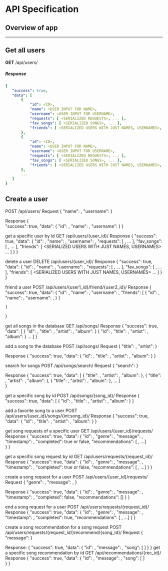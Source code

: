 # API Specification
## Overview of app

***
## **Get all users**
**GET** /api/users/

##### Response
 ```yaml
{
    "success": true,
    "data": [
        {
            "id": <ID>,
            "name": <USER INPUT FOR NAME>,
            "username": <USER INPUT FOR USERNAME>,
            "requests": [ <SERIALIZED REQUESTS>, ... ],
            "fav_songs": [ <SERIALIZED SONGS>, ... ],
            "friends": [ <SERIALIZED USERS WITH JUST NAMES, USERNAMES>, ... ]
        },
        {
            "id": <ID>,
            "name": <USER INPUT FOR NAME>,
            "username": <USER INPUT FOR USERNAME>,
            "requests": [ <SERIALIZED REQUESTS>, ... ],
            "fav_songs": [ <SERIALIZED SONGS>, ... ],
            "friends": [ <SERIALIZED USERS WITH JUST NAMES, USERNAMES>, ... ]
        },
        ...
    ]
}
```

## **Create a user**
POST /api/users/
Request
{
    "name": <USER INPUT FOR NAME>,
    "username": <USER INPUT FOR USERNAME>
}

Response
{   
    "success": true,
    "data": {
        "id": <ID>,
        "name": <USER INPUT FOR NAME>,
        "username": <USER INPUT FOR USERNAME>
    }
}

get a specific user by id
GET /api/users/{user_id}/
Response
{
    "success": true,
    "data": {
        "id": <ID>,
        "name": <USER INPUT FOR NAME>,
        "username": <USER INPUT FOR USERNAME>,
        "requests": [ <SERIALIZED REQUESTS>, ... ],
        "fav_songs": [ <SERIALIZED SONGS>, ... ],
        "friends": [ <SERIALIZED USERS WITH JUST NAMES, USERNAMES> ... ]
    }
}

delete a user
DELETE /api/users/{user_id}/
Response
{
    "success": true,
    "data": {
        "id": <ID>,
        "name": <USER INPUT FOR NAME>,
        "username": <USER INPUT FOR USERNAME>,
        "requests": [ <SERIALIZED REQUESTS>, ... ],
        "fav_songs": [ <SERIALIZED SONGS>, ... ],
        "friends": [ <SERIALIZED USERS WITH JUST NAMES, USERNAMES> ... ]
    }
}

friend a user
POST /api/users/{user1_id}/friend/{user2_id}/
Response
{
    "success": true,
    "data": {
        "id": <ID>,
        "name": <USER INPUT FOR NAME>,
        "username": <USER INPUT FOR USERNAME>,
        "friends": [
            {
                "id": <ID>,
                "name": <USER INPUT FOR NAME>,
                "username": <USER INPUT FOR USERNAME>,
            }
        ]
        
    }
}

get all songs in the database
GET /api/songs/
Response
{
    "success": true,
    "data": [
        {
            "id": <ID>,
            "title": <USER INPUT FOR TITLE>,
            "artist": <USER INPUT FOR ARTIST>,
            "album": <USER INPUT FOR ALBUM>
        }
        {
            "id": <ID>,
            "title": <USER INPUT FOR TITLE>,
            "artist": <USER INPUT FOR ARTIST>,
            "album": <USER INPUT FOR ALBUM>
        }
        ...
    ]
}

add a song to the database
POST /api/songs/
Request
{
    "title": <USER INPUT FOR TITLE>,
    "artist": <USER INPUT FOR ARTIST>
}

Response
{
    "success": true,
    "data": {
        "id": <ID>,
        "title": <USER INPUT FOR TITLE>,
        "artist": <USER INPUT FOR ARTIST>,
        "album": <RETRIEVED INPUT FOR ALBUM>
    }
}

search for songs
POST /api/songs/search/
Request
{
    "search": <USER INPUT FOR SEARCH>
}

Response
{   "success": true,
    "data": [
        {
            "title": <RETRIEVED INPUT FOR TITLE>,
            "artist": <RETRIEVED INPUT FOR ARTIST>,
            "album": <RETRIEVED INPUT FOR ALBUM>
        },
        {
            "title": <RETRIEVED INPUT FOR TITLE>,
            "artist": <RETRIEVED INPUT FOR ARTIST>,
            "album": <RETRIEVED INPUT FOR ALBUM>
        },
        {
            "title": <RETRIEVED INPUT FOR TITLE>,
            "artist": <RETRIEVED INPUT FOR ARTIST>,
            "album": <RETRIEVED INPUT FOR ALBUM>
        },
        ...
    ]  
}

get a specific song by id
POST /api/songs/{song_id}/
Response
{
    "success": true,
    "data": [
        {
            "id": <ID>,
            "title": <USER INPUT FOR TITLE>,
            "artist": <USER INPUT FOR ARTIST>,
            "album": <USER INPUT FOR ALBUM>
        }
    ]

add a favorite song to a user
POST /api/users/{user_id}/songs/{int:song_id}/
Response
{
    "success": true,
    "data": {
        "id": <ID>,
        "title": <USER INPUT FOR TITLE>,
        "artist": <USER INPUT FOR ARTIST>,
        "album": <USER INPUT FOR ALBUM>
    }
}

get song requests of a specific user
GET /api/users/{user_id}/requests/
Response
{
    "success": true,
    "data": 
        {
            "id": <ID>,
            "genre": <USER INPUT FOR GENRE>,
            "message": <USER INPUT FOR MESSAGE>,
            "timestamp": <TIME OF REQUEST>,
            "completed": true or false,
            "recommendations": [ <SERIALIZED RECOMMENDATIONS>, ...]  
        }
} 

get a specific song request by id
GET /api/users/requests/{request_id}/
Response
{
    "success": true,
    "data": {
        "id": <ID>,
        "genre": <USER INPUT FOR GENRE>,
        "message": <USER INPUT FOR MESSAGE>,
        "timestamp": <TIME OF REQUEST>,
        "completed": true or false,
        "recommendations": [ <SERIALIZED RECOMMENDATIONS>, ...]
    }
}

create a song request for a user
POST /api/users/{user_id}/requests/
Request
{
    "genre": <USER INPUT FOR GENRE>,
    "message": <USER INPUT FOR MESSAGE>,
}

Response
{
    "success": true,
    "data": {
        "id": <ID>,
        "genre": <USER INPUT FOR GENRE>,
        "message": <USER INPUT FOR MESSAGE>,
        "timestamp": <TIME OF REQUEST>,
        "completed": false,
        "recommendations": []
    }
}

end a song request for a user
POST /api/users/requests/{request_id}/
Response
{
    "success": true,
    "data": {
        "id": <ID>,
        "genre": <USER INPUT FOR GENRE>,
        "message": <USER INPUT FOR MESSAGE>,
        "timestamp": <TIME OF REQUEST>,
        "completed": true,
        "recommendations": [ <SERIALIZED RECOMMENDATIONS>, ...]
    }
}

create a song recommendation for a song request
POST /api/users/requests/{request_id/}recommend/{song_id}/
Request
{
    "message": <USER INPUT FOR MESSAGE>
}

Response:
{
    "success": true,
    "data": {
        "id": <ID>,
        "message": <USER INPUT FOR MESSAGE>,
        "song": [ <SERIALIZED SONG> ]
    }
}
get a specific song recommendation by id
GET /api/recommendations/{rec_id}/
Response
{
    "success": true,
    "data": {
        "id": <ID>,
        "message": <USER INPUT FOR MESSAGE>,
        "song": [ <SERIALIZED SONGS> ]      
    }
}
